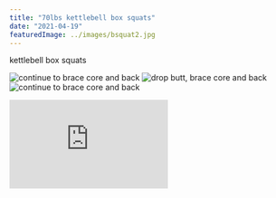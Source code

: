 ```yaml
---
title: "70lbs kettlebell box squats"
date: "2021-04-19"
featuredImage: ../images/bsquat2.jpg
---
```


kettlebell box squats

![continue to brace core and back](./bsquat2.jpg)
<img src={bsquat1} alt="drop butt, brace core and back" />
<img src={bsquat2} alt="continue to brace core and back" />



<iframe width="280" height="157" src="https://www.youtube.com/embed/SSRdO2HIzNk" frameborder="0" allowfullscreen></iframe>